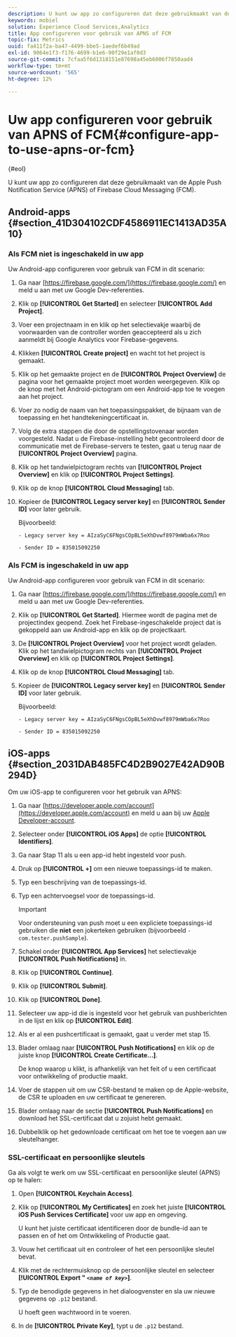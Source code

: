 ```yaml
---
description: U kunt uw app zo configureren dat deze gebruikmaakt van de Apple Push Notification Service (APNS) of Firebase Cloud Messaging (FCM).
keywords: mobiel
solution: Experience Cloud Services,Analytics
title: App configureren voor gebruik van APNS of FCM
topic-fix: Metrics
uuid: fa411f2a-ba47-4499-bbe5-1aedef6b49ad
exl-id: 9064e1f3-f176-4699-b1e6-90f29e1af0d3
source-git-commit: 7cfaa5f6d1318151e87698a45eb6006f7850aad4
workflow-type: tm+mt
source-wordcount: '565'
ht-degree: 12%

---
```


# Uw app configureren voor gebruik van APNS of FCM{#configure-app-to-use-apns-or-fcm}

{#eol}

U kunt uw app zo configureren dat deze gebruikmaakt van de Apple Push Notification Service (APNS) of Firebase Cloud Messaging (FCM).

## Android-apps {#section_41D304102CDF4586911EC1413AD35A10}

### Als FCM niet is ingeschakeld in uw app

Uw Android-app configureren voor gebruik van FCM in dit scenario:

1. Ga naar [https://firebase.google.com/](https://firebase.google.com/) en meld u aan met uw Google Dev-referenties.

1. Klik op **[!UICONTROL Get Started]** en selecteer **[!UICONTROL Add Project]**.

1. Voer een projectnaam in en klik op het selectievakje waarbij de voorwaarden van de controller worden geaccepteerd als u zich aanmeldt bij Google Analytics voor Firebase-gegevens.

1. Klikken **[!UICONTROL Create project]** en wacht tot het project is gemaakt.

1. Klik op het gemaakte project en de **[!UICONTROL Project Overview]** de pagina voor het gemaakte project moet worden weergegeven. Klik op de knop met het Android-pictogram om een Android-app toe te voegen aan het project.

1. Voer zo nodig de naam van het toepassingspakket, de bijnaam van de toepassing en het handtekeningcertificaat in.

1. Volg de extra stappen die door de opstellingstovenaar worden voorgesteld. Nadat u de Firebase-instelling hebt gecontroleerd door de communicatie met de Firebase-servers te testen, gaat u terug naar de **[!UICONTROL Project Overview]** pagina.

1. Klik op het tandwielpictogram rechts van **[!UICONTROL Project Overview]** en klik op **[!UICONTROL Project Settings]**.

1. Klik op de knop **[!UICONTROL Cloud Messaging]** tab.

1. Kopieer de **[!UICONTROL Legacy server key]** en **[!UICONTROL Sender ID]** voor later gebruik.

   Bijvoorbeeld:

   ```
   - Legacy server key = AIzaSyC6FNgsCOpBL5eXhDvwf8979mWba6x7Roo
   ```

   ```
   - Sender ID = 835015092250
   ```

### Als FCM is ingeschakeld in uw app

Uw Android-app configureren voor gebruik van FCM in dit scenario:

1. Ga naar [https://firebase.google.com/](https://firebase.google.com/) en meld u aan met uw Google Dev-referenties.

1. Klik op **[!UICONTROL Get Started]**. Hiermee wordt de pagina met de projectindex geopend. Zoek het Firebase-ingeschakelde project dat is gekoppeld aan uw Android-app en klik op de projectkaart.

1. De **[!UICONTROL Project Overview]** voor het project wordt geladen. Klik op het tandwielpictogram rechts van **[!UICONTROL Project Overview]** en klik op **[!UICONTROL Project Settings]**.

1. Klik op de knop **[!UICONTROL Cloud Messaging]** tab.

1. Kopieer de **[!UICONTROL Legacy server key]** en **[!UICONTROL Sender ID]** voor later gebruik.

   Bijvoorbeeld:

   ```
   - Legacy server key = AIzaSyC6FNgsCOpBL5eXhDvwf8979mWba6x7Roo
   ```

   ```
   - Sender ID = 835015092250
   ```



## iOS-apps {#section_2031DAB485FC4D2B9027E42AD90B294D}

Om uw iOS-app te configureren voor het gebruik van APNS:

1. Ga naar [https://developer.apple.com/account](https://developer.apple.com/account) en meld u aan bij uw [Apple Developer-account](https://developer.apple.com/account).
1. Selecteer onder **[!UICONTROL iOS Apps]** de optie **[!UICONTROL Identifiers]**.
1. Ga naar Stap 11 als u een app-id hebt ingesteld voor push.
1. Druk op **[!UICONTROL +]** om een nieuwe toepassings-id te maken.
1. Typ een beschrijving van de toepassings-id.
1. Typ een achtervoegsel voor de toepassings-id.

   >[!IMPORTANT]
   >
   >Voor ondersteuning van push moet u een expliciete toepassings-id gebruiken die **niet** een jokerteken gebruiken (bijvoorbeeld `- com.tester.pushSample`).

1. Schakel onder **[!UICONTROL App Services]** het selectievakje **[!UICONTROL Push Notifications]** in.
1. Klik op **[!UICONTROL Continue]**.
1. Klik op **[!UICONTROL Submit]**.
1. Klik op **[!UICONTROL Done]**.
1. Selecteer uw app-id die is ingesteld voor het gebruik van pushberichten in de lijst en klik op **[!UICONTROL Edit]**.
1. Als er al een pushcertificaat is gemaakt, gaat u verder met stap 15.
1. Blader omlaag naar **[!UICONTROL Push Notifications]** en klik op de juiste knop **[!UICONTROL Create Certificate...]**.

   De knop waarop u klikt, is afhankelijk van het feit of u een certificaat voor ontwikkeling of productie maakt.
1. Voer de stappen uit om uw CSR-bestand te maken op de Apple-website, de CSR te uploaden en uw certificaat te genereren.
1. Blader omlaag naar de sectie **[!UICONTROL Push Notifications]** en download het SSL-certificaat dat u zojuist hebt gemaakt.
1. Dubbelklik op het gedownloade certificaat om het toe te voegen aan uw sleutelhanger.

### SSL-certificaat en persoonlijke sleutels

Ga als volgt te werk om uw SSL-certificaat en persoonlijke sleutel (APNS) op te halen:

1. Open **[!UICONTROL Keychain Access]**.
1. Klik op **[!UICONTROL My Certificates]** en zoek het juiste **[!UICONTROL iOS Push Services Certificate]** voor uw app en omgeving.

   U kunt het juiste certificaat identificeren door de bundle-id aan te passen en of het om Ontwikkeling of Productie gaat.

1. Vouw het certificaat uit en controleer of het een persoonlijke sleutel bevat.
1. Klik met de rechtermuisknop op de persoonlijke sleutel en selecteer **[!UICONTROL  Export " *`<name of key>`*]**.
1. Typ de benodigde gegevens in het dialoogvenster en sla uw nieuwe gegevens op `.p12` bestand.

   U hoeft geen wachtwoord in te voeren.

1. In de **[!UICONTROL Private Key]**, typt u de `.p12` bestand.
